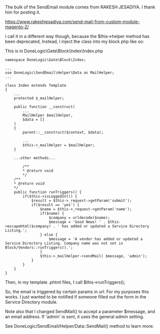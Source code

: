 The bulk of the SendEmail module comes from RAKESH JESADIYA. I thank
him for posting it.

https://www.rakeshjesadiya.com/send-mail-from-custom-module-magento-2/

I call it in a different way though, because the $this->helper method
has been deprecated, Instead, I inject the class into my block php
like so:

This is in DoneLogic\Gate\Block\Index\Index.php

    namespace DoneLogic\Gate\Block\Index;

    ...
    use DoneLogic\SendEmail\Helper\Data as MailHelper;
    ...

    class Index extends Template 
    {
        ...
        protected $_mailHelper;

        public function __construct(
            ...
            MailHelper $mailHelper,
            $data = []
        ) 
        {
            parent::__construct($context, $data);
            
            ...
            $this->_mailHelper = $mailHelper;
        }

        ...other methods...

            /**
            * @return void
            */
        /**
        * @return void
        */
        public function runTriggers() {
            if($this->isLoggedIn()) {
                $result = $this->_request->getParam('submit');
                if($result == 'yes') {
                    $name = $this->_request->getParam('name');
                    if($name) {
                        $company = urldecode($name);
                        $message = 'Good News! ' . $this->escapeHtml($company) . ' has added or updated a Service Directory Listing.';
                    } else {
                        $message = 'A vendor has added or updated a Service Directory Listing. Company name was not set in Block/Vendors::runTriggers().';
                    }
                    $this->_mailHelper->sendMail( $message, 'admin');
                }
            }
        }
    }

Then, in my template .phtml files, I call $this->runTriggers();

So, the email is triggered by certain params in url. For my purposes this 
works. I just wanted to be notified if someone filled out the form in
the Service Directory module.

Note also that I changed SendMail() to accept a parameter $message, and
an email address. If 'admin' is sent, it uses the general admin setting.

See DoneLogic/SendEmail/Helper/Data::SendMail() method to learn more.